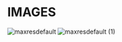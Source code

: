 # **IMAGES**
![maxresdefault](https://user-images.githubusercontent.com/94214304/143260705-eb30af16-5b61-4ef9-b410-7dcfb3833d24.jpg)
![maxresdefault (1)](https://user-images.githubusercontent.com/94214304/143260733-86d9668b-4157-4bc9-9dd7-bf10a8fb91ee.jpg)
